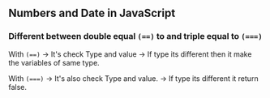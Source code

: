 ## Numbers and Date in JavaScript

### Different between double equal `(==)` to and triple equal to `(===)`

With `(==)`
-> It's check Type and value
-> If type its different then it make the variables of same type.

With `(===)`
-> It's also check Type and value.
-> If type its different it return false.
